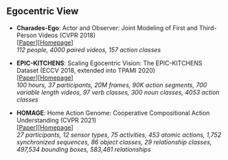## Egocentric View
* **Charades-Ego**: Actor and Observer: Joint Modeling of First and Third-Person Videos (CVPR 2018) </br> 
[[Paper](https://arxiv.org/pdf/1804.09627.pdf)][[Homepage](https://prior.allenai.org/projects/charades-ego)]</br>
*112 people, 4000 paired videos, 157 action classes*

* **EPIC-KITCHENS**: Scaling Egocentric Vision: The EPIC-KITCHENS Dataset (ECCV 2018, extended into TPAMI 2020)</br> 
[[Paper](https://arxiv.org/abs/2006.13256)][[Homepage](https://epic-kitchens.github.io/2021)]</br>
*100 hours, 37 participants, 20M frames, 90K action segments, 700 variable length videos, 97 verb classes, 300 noun classes, 4053 action classes*

* **HOMAGE**: Home Action Genome: Cooperative Compositional Action Understanding (CVPR 2021) </br> 
[[Paper](https://arxiv.org/abs/2105.05226)][[Homepage](https://homeactiongenome.org/)]</br> 
*27 participants, 12 sensor types, 75 activities, 453 atomic actions, 1,752 synchronized sequences, 86 object classes, 29 relationship classes, 497,534 bounding boxes, 583,481 relationships*
